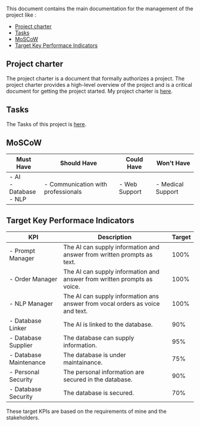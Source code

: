 This document contains the main documentation for the management of the project like :

- [Project charter](#project-charter)
- [Tasks](#tasks)
- [MoSCoW](#moscow)
- [Target Key Performace Indicators](#target-key-performace-indicators)

## Project charter

The project charter is a document that formally authorizes a project. The project charter provides a high-level overview of the project and is a critical document for getting the project started. My project charter is [here](projectCharter.md).

## Tasks

The Tasks of this project is [here](https://docs.google.com/spreadsheets/d/1L_qXBsusscuz7HUlO1ZBCb1g0xbGEKxguOL09TSiGa4/edit?usp=sharing).

## MoSCoW

| Must Have| Should Have | Could Have | Won't Have |
| -------- | ----------- | ---------- | ---------- |
| - AI<br>- Database<br>- NLP | - Communication with professionals | - Web Support | - Medical Support |

## Target Key Performace Indicators

| KPI | Description | Target |
| --- | ----------- | ------ |
| - Prompt Manager | The AI can supply information and answer from written prompts as text. | 100% |
| - Order Manager | The AI can supply information and answer from written prompts as voice. | 100% |
| - NLP Manager | The AI can supply information ans answer from vocal orders as voice and text. | 100% |
| - Database Linker | The AI is linked to the database. | 90% |
| - Database Supplier | The database can supply information. | 95% |
| - Database Maintenance | The database is under maintainance. | 75% |
| - Personal Security | The personal information are secured in the database. | 90% |
| - Database Security | The database is secured. | 70% |

These target KPIs are based on the requirements of mine and the stakeholders.
